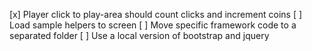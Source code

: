 [x] Player click to play-area should count clicks and increment coins
[ ] Load sample helpers to screen
[ ] Move specific framework code to a separated folder
[ ] Use a local version of bootstrap and jquery

